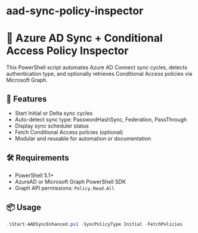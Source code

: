 # aad-sync-policy-inspector
# 🔄 Azure AD Sync + Conditional Access Policy Inspector

This PowerShell script automates Azure AD Connect sync cycles, detects authentication type, and optionally retrieves Conditional Access policies via Microsoft Graph.

## 🚀 Features

- Start Initial or Delta sync cycles
- Auto-detect sync type: PasswordHashSync, Federation, PassThrough
- Display sync scheduler status
- Fetch Conditional Access policies (optional)
- Modular and reusable for automation or documentation

## 🛠 Requirements

- PowerShell 5.1+
- AzureAD or Microsoft Graph PowerShell SDK
- Graph API permissions: `Policy.Read.All`

## 📦 Usage

```powershell
.\Start-AADSyncEnhanced.ps1 -SyncPolicyType Initial -FetchPolicies
